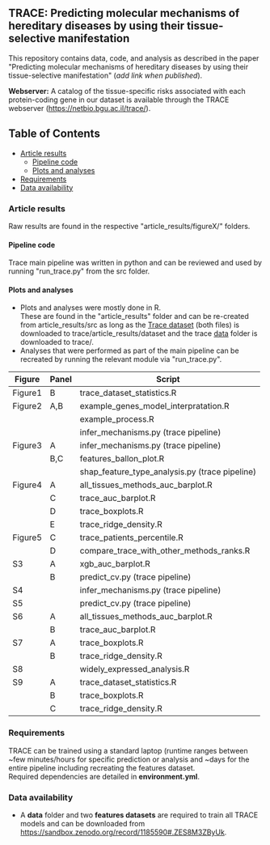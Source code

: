 ## TRACE: Predicting molecular mechanisms of hereditary diseases by using their tissue-selective manifestation

This repository contains data, code, and analysis as described in the paper "Predicting molecular mechanisms of hereditary diseases by using their tissue-selective manifestation" (*add link when published*).


**Webserver:** A catalog of the tissue-specific risks associated with each protein-coding gene in our dataset is available through the TRACE webserver (https://netbio.bgu.ac.il/trace/).

## Table of Contents
- [Article results](#article-results)
  - [Pipeline code](#pipeline-code)
  - [Plots and analyses](#plots-and-analyses)
- [Requirements](#requirements)
- [Data availability](#data-availability)

### Article results
Raw results are found in the respective "article_results/figureX/" folders.
#### Pipeline code
Trace main pipeline was written in python and can be reviewed and used by running "run_trace.py" from the src folder.
#### Plots and analyses
- Plots and analyses were mostly done in R.\
These are found in the "article_results" folder and can be re-created from article_results/src as long as the [Trace dataset](#data-availability) (both files) is downloaded to trace/article_results/dataset and the trace [data](#data-availability) folder is downloaded to trace/.
- Analyses that were performed as part of the main pipeline can be recreated by running the relevant module via "run_trace.py".

| Figure  | Panel | Script                                         |
|---------|-------|------------------------------------------------|
| Figure1 | B     | trace_dataset_statistics.R                     |
| Figure2 | A,B   | example_genes_model_interpratation.R           |
|         |       | example_process.R                              |
|         |       | infer_mechanisms.py (trace pipeline)           |
| Figure3 | A     | infer_mechanisms.py (trace pipeline)           |
|         | B,C   | features_ballon_plot.R                         |
|         |       | shap_feature_type_analysis.py (trace pipeline) |
| Figure4 | A     | all_tissues_methods_auc_barplot.R              |
|         | C     | trace_auc_barplot.R                            |
|         | D     | trace_boxplots.R                               |
|         | E     | trace_ridge_density.R                          |
| Figure5 | C     | trace_patients_percentile.R                    |
|         | D     | compare_trace_with_other_methods_ranks.R       |
| S3      | A     | xgb_auc_barplot.R                              |
|         | B     | predict_cv.py (trace pipeline)                 |
| S4      |       | infer_mechanisms.py (trace pipeline)           |
| S5      |       | predict_cv.py (trace pipeline)                 |
| S6      | A     | all_tissues_methods_auc_barplot.R              |
|         | B     | trace_auc_barplot.R                            |
| S7      | A     | trace_boxplots.R                               |
|         | B     | trace_ridge_density.R                          |
| S8      |       | widely_expressed_analysis.R                    |
| S9      | A     | trace_dataset_statistics.R                     |
|         | B     | trace_boxplots.R                               |
|         | C     | trace_ridge_density.R                          |

### Requirements
TRACE can be trained using a standard laptop (runtime ranges between ~few minutes/hours for specific prediction or analysis and ~days for the entire pipeline including recreating the features dataset.  
Required dependencies are detailed in **environment.yml**.

### Data availability
- A **data** folder and two **features datasets** are required to train all TRACE models and can be downloaded from https://sandbox.zenodo.org/record/1185590#.ZES8M3ZByUk.
